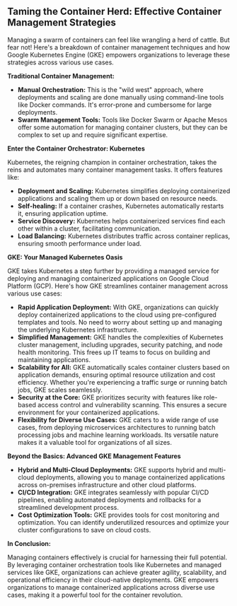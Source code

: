 ## Taming the Container Herd: Effective Container Management Strategies

Managing a swarm of containers can feel like wrangling a herd of cattle. But fear not! Here's a breakdown of container management techniques and how Google Kubernetes Engine (GKE) empowers organizations to leverage these strategies across various use cases.

**Traditional Container Management:**

* **Manual Orchestration:**  This is the "wild west" approach, where deployments and scaling are done manually using command-line tools like Docker commands. It's error-prone and cumbersome for large deployments.
* **Swarm Management Tools:**  Tools like Docker Swarm or Apache Mesos offer some automation for managing container clusters, but they can be complex to set up and require significant expertise.

**Enter the Container Orchestrator: Kubernetes**

Kubernetes, the reigning champion in container orchestration, takes the reins and automates many container management tasks. It offers features like:

* **Deployment and Scaling:**  Kubernetes simplifies deploying containerized applications and scaling them up or down based on resource needs.
* **Self-healing:**  If a container crashes, Kubernetes automatically restarts it, ensuring application uptime.
* **Service Discovery:**  Kubernetes helps containerized services find each other within a cluster, facilitating communication.
* **Load Balancing:**  Kubernetes distributes traffic across container replicas, ensuring smooth performance under load.

**GKE: Your Managed Kubernetes Oasis**

GKE takes Kubernetes a step further by providing a managed service for deploying and managing containerized applications on Google Cloud Platform (GCP). Here's how GKE streamlines container management across various use cases:

* **Rapid Application Deployment:**  With GKE, organizations can quickly deploy containerized applications to the cloud using pre-configured templates and tools. No need to worry about setting up and managing the underlying Kubernetes infrastructure.
* **Simplified Management:**  GKE handles the complexities of Kubernetes cluster management, including upgrades, security patching, and node health monitoring. This frees up IT teams to focus on building and maintaining applications.
* **Scalability for All:**  GKE automatically scales container clusters based on application demands, ensuring optimal resource utilization and cost efficiency. Whether you're experiencing a traffic surge or running batch jobs, GKE scales seamlessly.
* **Security at the Core:**  GKE prioritizes security with features like role-based access control and vulnerability scanning. This ensures a secure environment for your containerized applications.
* **Flexibility for Diverse Use Cases:**  GKE caters to a wide range of use cases, from deploying microservices architectures to running batch processing jobs and machine learning workloads. Its versatile nature makes it a valuable tool for organizations of all sizes.

**Beyond the Basics: Advanced GKE Management Features**

* **Hybrid and Multi-Cloud Deployments:**  GKE supports hybrid and multi-cloud deployments, allowing you to manage containerized applications across on-premises infrastructure and other cloud platforms.
* **CI/CD Integration:**  GKE integrates seamlessly with popular CI/CD pipelines, enabling automated deployments and rollbacks for a streamlined development process.
* **Cost Optimization Tools:**  GKE provides tools for cost monitoring and optimization. You can identify underutilized resources and optimize your cluster configurations to save on cloud costs.

**In Conclusion:**

Managing containers effectively is crucial for harnessing their full potential. By leveraging container orchestration tools like Kubernetes and managed services like GKE, organizations can achieve greater agility, scalability, and operational efficiency in their cloud-native deployments. GKE empowers organizations to manage containerized applications across diverse use cases, making it a powerful tool for the container revolution.
